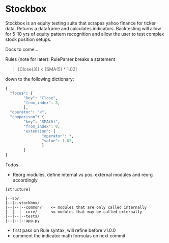# Stockbox

Stockbox is an equity testing suite that scrapes yahoo finance for ticker data. Returns a dataframe and calculates indicators. Backtesting will allow for 5-10 yrs of equity pattern recognition and allow the user to test complex stock position setups. 

Docs to come...

Rules (note for later):
RuleParser breaks a statement
> [Close(3)] < [SMA(5) * 1.02] 

down to the following dictionary:
```python
{ 
  "focus": { 
        "key": "Close",
        "from_index": 3,
        },
  "operator": "<",
  "comparison": {
        "key": "SMA(5)",
        "from_index": 0,
        "extension": {
                "operator": *,
                "value": 1.02,
                }
        }
}
```

Todos - 
- Reorg modules, define internal vs pos. external modules and reorg accordingly
```
[structure]

|--sb/
|--|--stockbox/
|--|--|--common/    <= modules that are only called internally
|--|--|--core/      <= modules that may be called externally
|--|--|--tests/    
|--|--|--app.py
```
- first pass on Rule syntax, will refine before v1.0.0
- comment the indicator math formulas on next commit
